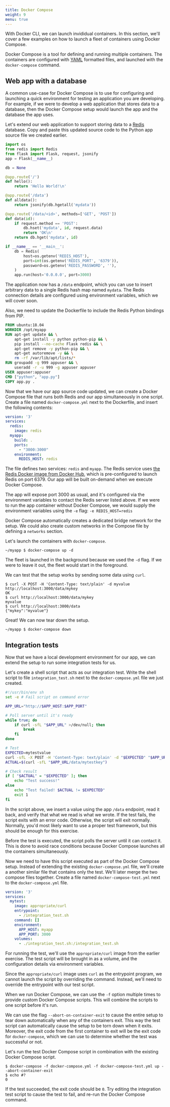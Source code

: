 ```yaml
---
title: Docker Compose
weight: 9
menu: true
---
```


With Docker CLI, we can launch invididual containers.
In this section, we'll cover a few examples on how to launch a fleet of containers using Docker Compose.

Docker Compose is a tool for defining and running multiple containers.
The containers are configured with [YAML](https://yaml.org/) formatted files,
and launched with the `docker-compose` command.

## Web app with a database

A common use-case for Docker Compose is to use for configuring and launching a quick environment for testing an application you are developing.
For example, if we were to develop a web application that stores data to a database,
then the Docker Compose setup would launch the app and the database the app uses.

Let's extend our web application to support storing data to a [Redis](https://redis.io/) database.
Copy and paste this updated source code to the Python app source file we created earlier.

```python
import os
from redis import Redis
from flask import Flask, request, jsonify
app = Flask(__name__)

db = None

@app.route('/')
def hello():
    return 'Hello World!\n'

@app.route('/data')
def alldata():
    return jsonify(db.hgetall('mydata'))

@app.route('/data/<id>', methods=['GET', 'POST'])
def data(id):
    if request.method == 'POST':
        db.hset('mydata', id, request.data)
        return 'OK\n'
    return db.hget('mydata', id)

if __name__ == '__main__':
    db = Redis(
        host=os.getenv('REDIS_HOST'),
        port=int(os.getenv('REDIS_PORT', '6379')),
        password=os.getenv('REDIS_PASSWORD', ''),
    )
    app.run(host='0.0.0.0', port=3000)
```

The application now has a `/data` endpoint,
which you can use to insert arbitrary data to a single Redis hash map named `mydata`.
The Redis connection details are configured using environment variables, which we will cover soon.

Also, we need to update the Dockerfile to include the Redis Python bindings from PIP.

```Dockerfile
FROM ubuntu:18.04
WORKDIR /opt/myapp
RUN apt-get update && \
    apt-get install -y python python-pip && \
    pip install --no-cache Flask redis && \
    apt-get remove -y python-pip && \
    apt-get autoremove -y && \
    rm -rf /var/lib/apt/lists/*
RUN groupadd -g 999 appuser && \
    useradd -r -u 999 -g appuser appuser
USER appuser:appuser
CMD ["python", "app.py"]
COPY app.py .
```

Now that we have our app source code updated,
we can create a Docker Compose file that runs both Redis and our app simultaneously in one script.
Create a file named `docker-compose.yml` next to the Dockerfile, and insert the following contents:

```yaml
version: '3'
services:
  redis:
    image: redis
  myapp:
    build: .
    ports:
      - "3000:3000"
    environment:
      REDIS_HOST: redis
```

The file defines two services: `redis` and `myapp`.
The Redis service uses [the Redis Docker image from Docker Hub](https://hub.docker.com/_/redis),
which is pre-configured to launch Redis on port 6379.
Our app will be built on-demand when we execute Docker Compose.

The app will expose port 3000 as usual, and it's configured via the environment variables to contact the Redis server listed above.
If we were to run the app container without Docker Compose,
we would supply the environment variables using the `-e` flag: `-e REDIS_HOST=redis`

Docker Compose automatically creates a dedicated bridge network for the setup.
We could also create custom networks in the Compose file by defining a `networks` section.

Let's launch the containers with `docker-compose`.

    ~/myapp $ docker-compose up -d

The fleet is launched in the background because we used the `-d` flag.
If we were to leave it out, the fleet would start in the foreground.

We can test that the setup works by sending some data using `curl`.

    $ curl -X POST -H 'Content-Type: text/plain' -d myvalue http://localhost:3000/data/mykey
    OK
    $ curl http://localhost:3000/data/mykey
    myvalue
    $ curl http://localhost:3000/data
    {"mykey":"myvalue"}

Great! We can now tear down the setup.

    ~/myapp $ docker-compose down

## Integration tests

Now that we have a local development environment for our app,
we can extend the setup to run some integration tests for us.

Let's create a shell script that acts as our integration test.
Write the shell script to file `integration_test.sh` next to the `docker-compose.yml` file we just created.

```bash
#!/usr/bin/env sh
set -e # Fail script on command error

APP_URL="http://$APP_HOST:$APP_PORT"

# Poll server until it's ready
while true; do
    if curl -sfL "$APP_URL" >/dev/null; then
        break
    fi
done

# Test
EXPECTED=mytestvalue
curl -sfL -X POST -H 'Content-Type: text/plain' -d "$EXPECTED" "$APP_URL/data/mytestkey"
ACTUAL=$(curl -sfL "$APP_URL/data/mytestkey")

# Check result
if [ "$ACTUAL" = "$EXPECTED" ]; then
    echo "Test success!"
else
    echo "Test failed! $ACTUAL != $EXPECTED"
    exit 1
fi
```

In the script above, we insert a value using the app `/data` endpoint, read it back, and verify that what we read is what we wrote.
If the test fails, the script exits with an error code. Otherwise, the script will exit normally.
Normally, you'd most likely want to use a proper test framework, but this should be enough for this exercise.

Before the test is executed, the script polls the server until it can contact it.
This is done to avoid race conditions because Docker Compose launches all the containers simultaneously.

Now we need to have this script executed as part of the Docker Compose setup.
Instead of extending the existing `docker-compose.yml` file,
we'll create a another similar file that contains only the test.
We'll later merge the two compose files together.
Create a file named `docker-compose-test.yml` next to the `docker-compose.yml` file.

```yaml
version: '3'
services:
  mytest:
    image: appropriate/curl
    entrypoint:
      - /integration_test.sh
    command: []
    environment:
      APP_HOST: myapp
      APP_PORT: 3000
    volumes:
      - ./integration_test.sh:/integration_test.sh
```

For running the test, we'll use the `appropriate/curl` image from the earlier exercise.
The test script will be brought in as a volume, and the configuration details via environment variables.

Since the `appropriate/curl` image uses `curl` as the entrypoint program,
we cannot launch the script by overriding the command.
Instead, we'll need to override the entrypoint with our test script.

When we run Docker Compose, we can use the `-f` option multiple times to provide custom Docker Compose scripts.
This will combine the scripts to one script before it's run.

We can use the flag `--abort-on-container-exit` to cause the entire setup to tear down automatically when any of the containers exit.
This way the test script can automatically cause the setup to be torn down when it exits.
Moreover, the exit code from the first container to exit will be the exit code for `docker-compose`,
which we can use to determine whether the test was successful or not.

Let's run the test Docker Compose script in combination with the existing Docker Compose script.

    $ docker-compose -f docker-compose.yml -f docker-compose-test.yml up --abort-container-exit
    $ echo #?
    0

If the test succeeded, the exit code should be `0`.
Try editing the integration test script to cause the test to fail, and re-run the Docker Compose command.

